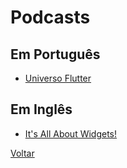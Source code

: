 # Podcasts

## Em Português

- [Universo Flutter](https://universoflutter.com/#/podcast)

## Em Inglês

- [It's All About Widgets!](https://itsallwidgets.com/podcast)

[Voltar](README.md)